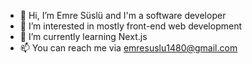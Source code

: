 - 👋 Hi, I’m Emre Süslü and I'm a software developer
- 👀 I’m interested in mostly front-end web development
- 🌱 I’m currently learning Next.js
- 📫 You can reach me via emresuslu1480@gmail.com

<!---
codedbyEmre/codedbyEmre is a ✨ special ✨ repository because its `README.md` (this file) appears on your GitHub profile.
You can click the Preview link to take a look at your changes.
--->
